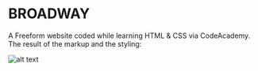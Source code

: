 # BROADWAY
A Freeform website coded while learning HTML &amp; CSS via CodeAcademy. The result of the markup and the styling:

![alt text](https://github.com/itaouil95/Morocco-Tribute-Page/blob/master/moroccoTributePage.png)
